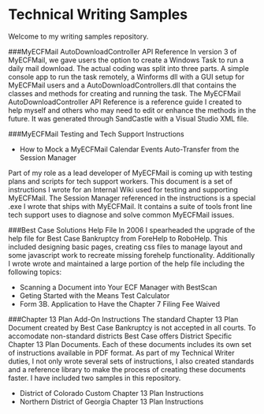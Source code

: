 Technical Writing Samples
==========================================

Welcome to my writing samples repository. 

###MyECFMail AutoDownloadController API Reference
In version 3 of MyECFMail, we gave users the option to create a Windows Task to run a daily mail download.
The actual coding was split into three parts. A simple console app to run the task remotely, a Winforms dll with a GUI setup for MyECFMail users
and a AutoDownloadControllers.dll that contains the classes and methods for creating and running the task. The MyECFMail AutoDownloadController API Reference
is a reference guide I created to help myself and others who may need to edit or enhance the methods in the future. It was generated through SandCastle with a Visual Studio XML
file.

###MyECFMail Testing and Tech Support Instructions

*	How to Mock a MyECFMail Calendar Events Auto-Transfer from the Session Manager

Part of my role as a lead developer of MyECFMail is coming up with testing plans and scripts for tech support workers. 
This document is a set of instructions I wrote for an Internal Wiki used for testing and supporting MyECFMail. 
The Session Manager referenced in the instructions is a special .exe I wrote that ships with MyECFMail. It contains a suite of tools front line tech support uses to diagnose and solve common MyECFMail issues.

###Best Case Solutions Help File
In 2006 I spearheaded the upgrade of the help file for Best Case Bankruptcy from ForeHelp to RoboHelp. This included designing basic pages, creating css files to manage layout and some javascript work
to recreate missing forehelp functionality. Additionally I wrote wrote and maintained a large portion of the help file including the following topics:

*	Scanning a Document into Your ECF Manager with BestScan
*	Geting Started with the Means Test Calculator
*	Form 3B. Application to Have the Chapter 7 Filing Fee Waived

###Chapter 13 Plan Add-On Instructions
The standard Chapter 13 Plan Document created by Best Case Bankruptcy is not accepted in all courts. To accomodate non-standard districts Best Case offers District Specific Chapter 13 Plan Documents.
Each of these documents includes its own set of instructions available in PDF format. As part of my Technical Writer duties, I not only wrote several sets of instructions, I also created standards and a reference library
to make the process of creating these documents faster. I have included two samples in this repository.

*	District of Colorado Custom Chapter 13 Plan Instructions
*	Northern District of Georgia Chapter 13 Plan Instructions